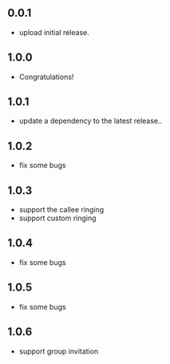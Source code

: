 ## 0.0.1

* upload initial release.

## 1.0.0

* Congratulations!

## 1.0.1

* update a dependency to the latest release..

## 1.0.2

* fix some bugs

## 1.0.3

* support the callee ringing
* support custom ringing

## 1.0.4

* fix some bugs

## 1.0.5

* fix some bugs

## 1.0.6

* support group invitation

